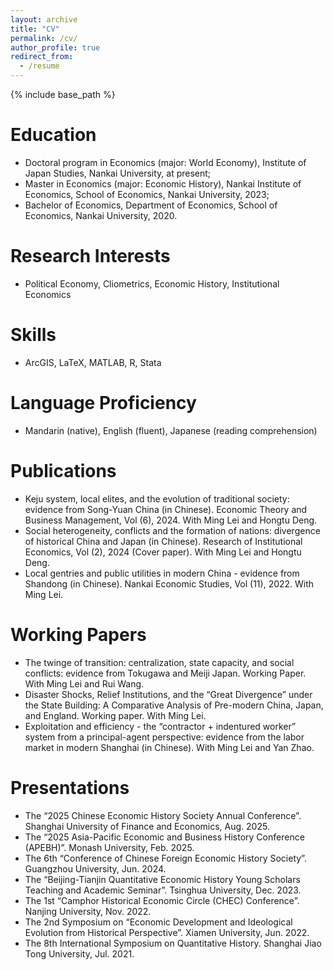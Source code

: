 ```yaml
---
layout: archive
title: "CV"
permalink: /cv/
author_profile: true
redirect_from:
  - /resume
---
```


{% include base_path %}

Education
======
* Doctoral program in Economics (major: World Economy), Institute of Japan Studies, Nankai University, at present;
* Master in Economics (major: Economic History), Nankai Institute of Economics, School of Economics, Nankai University, 2023;
* Bachelor of Economics, Department of Economics, School of Economics, Nankai University, 2020.

Research Interests
======
* Political Economy, Cliometrics, Economic History, Institutional Economics

Skills
======
* ArcGIS, LaTeX, MATLAB, R, Stata

Language Proficiency
======
* Mandarin (native), English (fluent), Japanese (reading comprehension)

Publications
======
* Keju system, local elites, and the evolution of traditional society: evidence from Song-Yuan China (in Chinese). Economic Theory and Business Management, Vol (6), 2024. With Ming Lei and Hongtu Deng.
* Social heterogeneity, conflicts and the formation of nations: divergence of historical China and Japan (in Chinese). Research of Institutional Economics, Vol (2), 2024 (Cover paper). With Ming Lei and Hongtu Deng.
* Local gentries and public utilities in modern China - evidence from Shandong (in Chinese). Nankai Economic Studies, Vol (11), 2022. With Ming Lei.

Working Papers
======
* The twinge of transition: centralization, state capacity, and social conflicts: evidence from Tokugawa and Meiji Japan. Working Paper. With Ming Lei and Rui Wang.
* Disaster Shocks, Relief Institutions, and the “Great Divergence” under the State Building: A Comparative Analysis of Pre-modern China, Japan, and England. Working paper. With Ming Lei.
* Exploitation and efficiency - the “contractor + indentured worker” system from a principal-agent perspective: evidence from the labor market in modern Shanghai (in Chinese). With Ming Lei and Yan Zhao.
  
Presentations
======
* The “2025 Chinese Economic History Society Annual Conference”. Shanghai University of Finance and Economics, Aug. 2025.
* The “2025 Asia-Pacific Economic and Business History Conference (APEBH)”. Monash University, Feb. 2025.
* The 6th “Conference of Chinese Foreign Economic History Society”. Guangzhou University, Jun. 2024.
* The “Beijing-Tianjin Quantitative Economic History Young Scholars Teaching and Academic Seminar”. Tsinghua University, Dec. 2023.
* The 1st “Camphor Historical Economic Circle (CHEC) Conference”. Nanjing University, Nov. 2022.
* The 2nd Symposium on “Economic Development and Ideological Evolution from Historical Perspective”. Xiamen University, Jun. 2022.
* The 8th International Symposium on Quantitative History. Shanghai Jiao Tong University, Jul. 2021.


